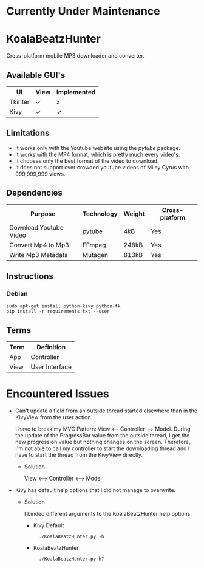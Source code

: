 # Currently Under Maintenance

# KoalaBeatzHunter

Cross-platform mobile MP3 downloader and converter.

## Available GUI's
<table>
  <tr>
    <th>UI</th><th>View</th><th>Implemented</th>
  </tr>
  <tr>
    <td>Tkinter</td><td>✓</td><td>x</td>
  </tr>
  <tr>
    <td>Kivy</td><td>✓</td><td>✓</td>
  </tr>
</table>

## Limitations

* It works only with the Youtube website using the *pytube* package.
* It works with the MP4 format, which is pretty much every video's.
* It chooses only the best format of the video to download.
* It does not support over crowded youtube videos of Miley Cyrus with 999,999,999 views.

## Dependencies

<table>
  <tr>
    <th>Purpose</th><th>Technology</th><th>Weight</th><th>Cross-platform</th>
  </tr>
  <tr>
    <td>Download Youtube Video</td><td>pytube</td><td>4kB</td><td>Yes</td>
  </tr>
  <tr>
    <td>Convert Mp4 to Mp3</td><td>FFmpeg</td><td>248kB</td><td>Yes</td>
  </tr>
  <tr>
    <td>Write Mp3 Metadata</td><td>Mutagen</td><td>813kB</td><td>Yes</td>
  </tr>
</table>

## Instructions

### Debian

    sudo apt-get install python-kivy python-tk
    pip install -r requirements.txt --user

## Terms

<table>
  <tr>
    <th>Term</th><th>Definition</th>
  </tr>
  <tr>
    <td>App</td><td>Controller</td>
  </tr>
  <tr>
    <td>View</td><td>User Interface</td>
  </tr>
</table>

# Encountered Issues

* Can't update a field from an outside thread started elsewhere than in the KivyView from the user action.

	I have to break my MVC Pattern: View <-- Controller --> Model. During the update of the ProgressBar value from the outside thread, I get the new progression value but nothing changes on the screen. Therefore, I'm not able to call my controller to start the downloading thread and I have to start the thread from the KivyView directly.

	* Solution

	    View <--> Controller <--> Model
		
* Kivy has default help options that I did not manage to overwrite.

    * Solution

        I binded different arguments to the KoalaBeatzHunter help options.
        
        * Kivy Default
        
                ./KoalaBeatzHunter.py -h
            
        * KoalaBeatzHunter
        
                ./KoalaBeatzHunter.py h?

